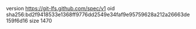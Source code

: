 version https://git-lfs.github.com/spec/v1
oid sha256:bd2f9418533e1368ff9776dd2549e34faf9e95759628a212a26663de159f6d16
size 1470
